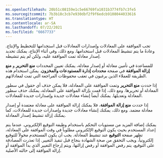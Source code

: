 ```yaml
---
ms.openlocfilehash: 20b51c08159e1c5e66769fa1031b3774fb7c3fe5
ms.sourcegitcommit: 7b3b18c3cb7e930dbf2f9f6edcb9108044033616
ms.translationtype: HT
ms.contentlocale: ar-SA
ms.lasthandoff: 07/22/2021
ms.locfileid: "6667733"
---
```

تجب الموافقة على المعادلات وإصدارات المعادلات قبل استخدامها للتخطيط والإنتاج. وعادةً ما يتم تنشيط المعادلات قبل استخدامها. ومع ذلك، وفي أثناء الإنتاج، يمكنك تحديد إصدار معادلة تمت الموافقة عليه، ولكن لم يتم تنشيطه.

للمساعدة في تأمين معادلة أو إصدار معادلة، يمكنك تعيين المحددات **منع التحرير** و **منع إزالة الموافقة** في صفحة **محددات إدارة المستودعات والمخزون**. يمكن استخدام هذه الطريقة للعملاء الذين يرغبون في تعقب محفوظات المراجعة التي تمت لمعادلاتهم.

إذا حددت **منع التحرير** وتمت الموافقة على المعادلة، فلا يمكن حذف أي حقول في سطور المعادلة أو تحريرها. ومع ذلك، إذا قمت بإزالة الموافقة على المعادلة، يمكنك حذف سطور المعادلة وتعديلها. يمكنك أيضاً إنشاء معادلات جديدة وإصدارات جديدة للمعادلات.

إذا حددت **منع إزالة الموافقة**، فلا يمكنك إزالة الموافقة على معادلة معتمدة أو إصدار معادلة معتمد. ومع ذلك، يمكنك إنشاء معادلات جديدة وإصدارات جديدة للمعادلات، كما يمكنك إزالة تنشيط إصدار المعادلة.

يمكنك إضافة المزيد من مستويات التحكم باستخدام وظيفة التوقيع الإلكتروني. عندما يتم إعداد المستخدم بحيث يكون التوقيع الإلكتروني مطلوباً في وقت الموافقة على المعادلة، تظهر صفحة **التوقيع** عند تنشيط المعادلة. يجب أن يكون المستخدم مخولاً للتوقيع إلكترونياً، ويجب التحقق من صحة الشهادة بنجاح قبل تنفيذ التغيير. إذا تعذرت المصادقة على التوقيع، يتم رفض الموافقة أو رفض إزالتها، ويتم إرجاع التغيير الذي بدأ الموافقة أو إزالة الموافقة إلى حالته الأصلية.

